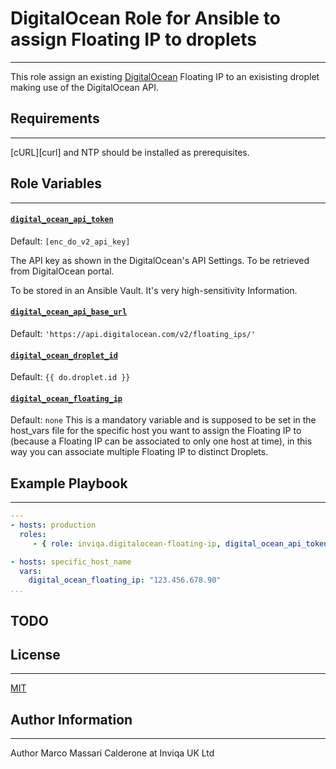 # DigitalOcean Role for Ansible to assign Floating IP to droplets
------------
This role assign an existing [DigitalOcean][digitalocean] Floating IP to an exisisting droplet making use of the DigitalOcean API.

## Requirements
------------
[cURL][curl] and NTP should be installed as prerequisites.

## Role Variables
------------
#### [`digital_ocean_api_token`][digital_ocean_api_token]
Default: `[enc_do_v2_api_key]`

The API key as shown in the DigitalOcean's API Settings.
To be retrieved from DigitalOcean portal.

To be stored in an Ansible Vault. It's very high-sensitivity Information.

#### [`digital_ocean_api_base_url`][digital_ocean_api_base_url]
Default: `'https://api.digitalocean.com/v2/floating_ips/'`

#### [`digital_ocean_droplet_id`][digital_ocean_droplet_id]
Default: `{{ do.droplet.id }}`

#### [`digital_ocean_floating_ip`][digital_ocean_floating_ip]
Default: `none`
This is a mandatory variable and is supposed to be set in the host_vars file for the specific host you want to assign the Floating IP to (because a Floating IP can be associated to only one host at time), in this way you can associate multiple Floating IP to distinct Droplets.
## Example Playbook
----------------

```YAML
---
- hosts: production
  roles:
     - { role: inviqa.digitalocean-floating-ip, digital_ocean_api_token: 'abcdef012234343' }

- hosts: specific_host_name
  vars:
    digital_ocean_floating_ip: "123.456.678.90"
...
```
## TODO

## License
-------

[MIT][licence]

## Author Information
------------------
Author Marco Massari Calderone at Inviqa UK Ltd

[github]: https://github.com/inviqa/ansible-digitalocean-floating-ip "Github location of this role"
[digitalocean]: https://digitalocean.com "DigitalOcean website"
[digital_ocean_api_base_url]: https://github.com/inviqa/ansible-digitalocean-floating-ip/blob/master/defaults/main.yml#L2 "Link to variable on master"
[digital_ocean_api_token]: https://github.com/inviqa/ansible-digitalocean-floating-ip/blob/master/defaults/main.yml#L3 "Link to variable on master"
[digital_ocean_droplet_id]: https://github.com/inviqa/ansible-digitalocean-floating-ip/blob/master/defaults/main.yml#L4 "Link to variable on master"
[digital_ocean_floating_ip]: https://github.com/inviqa/ansible-digitalocean-floating-ip/blob/master/defaults/main.yml#L5 "Link to variable on master"
[licence]: https://raw.githubusercontent.com/inviqa/ansible-digitalocean-floating-ip/master/LICENSE
